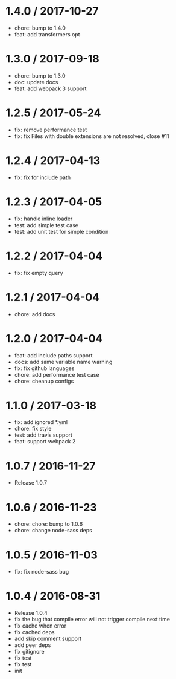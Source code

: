 
1.4.0 / 2017-10-27
==================

  * chore: bump to 1.4.0
  * feat: add transformers opt

1.3.0 / 2017-09-18
==================

  * chore: bump to 1.3.0
  * doc: update docs
  * feat: add webpack 3 support

1.2.5 / 2017-05-24
==================

  * fix: remove performance test
  * fix: fix Files with double extensions are not resolved, close #11

1.2.4 / 2017-04-13
==================

  * fix: fix for include path

1.2.3 / 2017-04-05
==================

  * fix: handle inline loader
  * test: add simple test case
  * test: add unit test for simple condition

1.2.2 / 2017-04-04
==================

  * fix: fix empty query

1.2.1 / 2017-04-04
==================

  * chore: add docs

1.2.0 / 2017-04-04
==================

  * feat: add include paths support
  * docs: add same variable name warning
  * fix: fix github languages
  * chore: add performance test case
  * chore: cheanup configs

1.1.0 / 2017-03-18
==================

  * fix: add ignored \*.yml
  * chore: fix style
  * test: add travis support
  * feat: support webpack 2

1.0.7 / 2016-11-27
==================

  * Release 1.0.7

1.0.6 / 2016-11-23
==================

  * chore: chore: bump to 1.0.6
  * chore: change node-sass deps

1.0.5 / 2016-11-03
==================

  * fix: fix node-sass bug

1.0.4 / 2016-08-31
==================

  * Release 1.0.4
  * fix the bug that compile error will not trigger compile next time
  * fix cache when error
  * fix  cached deps
  * add skip comment support
  * add peer deps
  * fix gitignore
  * fix test
  * fix test
  * init
